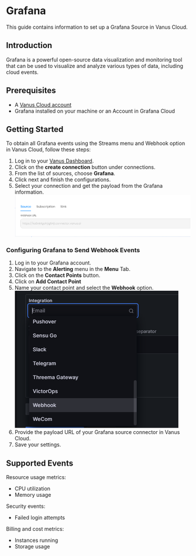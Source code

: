 # Grafana

This guide contains information to set up a Grafana Source in Vanus Cloud.

## Introduction

Grafana is a powerful open-source data visualization and monitoring tool that can be used to visualize and analyze various types of data, including cloud events.

## Prerequisites

- A [Vanus Cloud account](https://cloud.vanus.ai)
- Grafana installed on your machine or an Account in Grafana Cloud

## Getting Started

To obtain all Grafana events using the Streams menu and Webhook option in Vanus Cloud, follow these steps:

1. Log in to your [Vanus Dashboard](https://cloud.vanus.ai/dashboard).
2. Click on the **create connection** button under connections.
3. From the list of sources, choose **Grafana**.
4. Click next and finish the configurations.
5. Select your connection and get the payload from the Grafana information.
   ![](images/payload.png)

### Configuring Grafana to Send Webhook Events

1. Log in to your Grafana account.
2. Navigate to the **Alerting** menu in the **Menu** Tab.
3. Click on the **Contact Points** button.
4. Click on **Add Contact Point**
5. Name your contact point and select the **Webhook** option.
   ![](images/webhook.png)
6. Provide the payload URL of your Grafana source connector in Vanus Cloud.
7. Save your settings.

## Supported Events

Resource usage metrics:

- CPU utilization
- Memory usage

Security events:

- Failed login attempts

Billing and cost metrics:

- Instances running
- Storage usage
